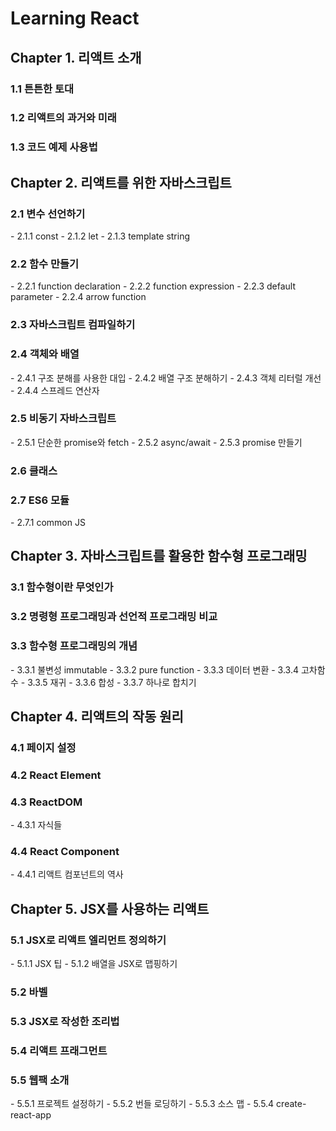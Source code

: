 # Learning React

## Chapter 1. 리액트 소개

### 1.1 튼튼한 토대

### 1.2 리액트의 과거와 미래

### 1.3 코드 예제 사용법

## Chapter 2. 리액트를 위한 자바스크립트

### 2.1 변수 선언하기

\- 2.1.1 const
\- 2.1.2 let
\- 2.1.3 template string

### 2.2 함수 만들기

\- 2.2.1 function declaration
\- 2.2.2 function expression
\- 2.2.3 default parameter
\- 2.2.4 arrow function

### 2.3 자바스크립트 컴파일하기

### 2.4 객체와 배열

\- 2.4.1 구조 분해를 사용한 대입
\- 2.4.2 배열 구조 분해하기
\- 2.4.3 객체 리터럴 개선
\- 2.4.4 스프레드 연산자

### 2.5 비동기 자바스크립트

\- 2.5.1 단순한 promise와 fetch
\- 2.5.2 async/await
\- 2.5.3 promise 만들기

### 2.6 클래스

### 2.7 ES6 모듈

\- 2.7.1 common JS

## Chapter 3. 자바스크립트를 활용한 함수형 프로그래밍

### 3.1 함수형이란 무엇인가

### 3.2 명령형 프로그래밍과 선언적 프로그래밍 비교

### 3.3 함수형 프로그래밍의 개념

\- 3.3.1 불변성 immutable
\- 3.3.2 pure function
\- 3.3.3 데이터 변환
\- 3.3.4 고차함수
\- 3.3.5 재귀
\- 3.3.6 합성
\- 3.3.7 하나로 합치기

## Chapter 4. 리액트의 작동 원리

### 4.1 페이지 설정

### 4.2 React Element

### 4.3 ReactDOM

\- 4.3.1 자식들

### 4.4 React Component

\- 4.4.1 리액트 컴포넌트의 역사

## Chapter 5. JSX를 사용하는 리액트

### 5.1 JSX로 리액트 엘리먼트 정의하기

\- 5.1.1 JSX 팁
\- 5.1.2 배열을 JSX로 맵핑하기

### 5.2 바벨

### 5.3 JSX로 작성한 조리법

### 5.4 리액트 프래그먼트

### 5.5 웹팩 소개

\- 5.5.1 프로젝트 설정하기
\- 5.5.2 번들 로딩하기
\- 5.5.3 소스 맵
\- 5.5.4 create-react-app
